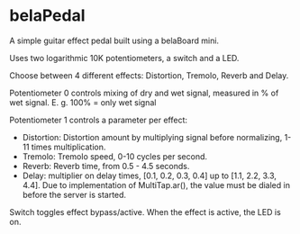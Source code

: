 # belaPedal
A simple guitar effect pedal built using a belaBoard mini.

Uses two logarithmic 10K potentiometers, a switch and a LED. 

Choose between 4 different effects: Distortion, Tremolo, Reverb and Delay.

Potentiometer 0 controls mixing of dry and wet signal, measured in % of wet signal. E. g. 100% = only wet signal

Potentiometer 1 controls a parameter per effect:

- Distortion: Distortion amount by multiplying signal before normalizing, 1-11 times multiplication.
- Tremolo: Tremolo speed, 0-10 cycles per second.
- Reverb: Reverb time, from 0.5 - 4.5 seconds.
- Delay: multiplier on delay times, [0.1, 0.2, 0.3, 0.4] up to [1.1, 2.2, 3.3, 4.4]. Due to implementation of MultiTap.ar(), the value must be dialed in before the server is started.

Switch toggles effect bypass/active. When the effect is active, the LED is on.

